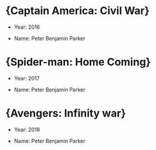 # {Captain America: Civil War}

- Year: 2016

- Name: Peter Benjamin Parker

# {Spider-man: Home Coming}

- Year: 2017

- Name: Peter Benjamin Parker

# {Avengers: Infinity war}

- Year: 2018

- Name: Peter Benjamin Parker




